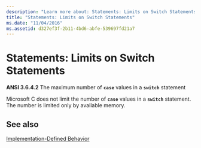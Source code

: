```yaml
---
description: "Learn more about: Statements: Limits on Switch Statements"
title: "Statements: Limits on Switch Statements"
ms.date: "11/04/2016"
ms.assetid: d327ef3f-2b11-4bd6-abfe-539697fd21a7
---
```

# Statements: Limits on Switch Statements

**ANSI 3.6.4.2** The maximum number of **`case`** values in a **`switch`** statement

Microsoft C does not limit the number of **`case`** values in a **`switch`** statement. The number is limited only by available memory.

## See also

[Implementation-Defined Behavior](../c-language/implementation-defined-behavior.md)
